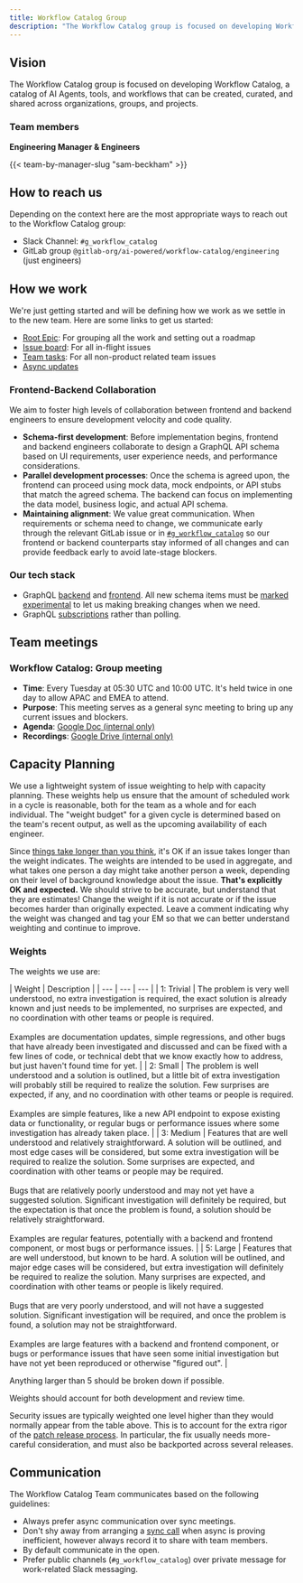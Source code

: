```yaml
---
title: Workflow Catalog Group
description: "The Workflow Catalog group is focused on developing Workflow Catalog, a catalog of AI Agents, tools, and workflows that can be created, curated, and shared across organizations, groups, and projects."
---
```


## Vision

The Workflow Catalog group is focused on developing Workflow Catalog, a catalog of AI Agents, tools, and workflows that can be created, curated, and shared across organizations, groups, and projects.

### Team members

**Engineering Manager & Engineers**

{{< team-by-manager-slug "sam-beckham" >}}

## How to reach us

Depending on the context here are the most appropriate ways to reach out to the Workflow Catalog group:

* Slack Channel: `#g_workflow_catalog`
* GitLab group `@gitlab-org/ai-powered/workflow-catalog/engineering` (just engineers)

## How we work

We're just getting started and will be defining how we work as we settle in to the new team.
Here are some links to get us started:

* [Root Epic](https://gitlab.com/groups/gitlab-org/-/epics/11111): For grouping all the work and setting out a roadmap
* [Issue board](https://gitlab.com/groups/gitlab-org/-/boards/3871464): For all in-flight issues
* [Team tasks](https://gitlab.com/gitlab-org/ai-powered/workflow-catalog/team-tasks/-/issues): For all non-product related team issues
* [Async updates](https://gitlab.com/gitlab-org/ai-powered/workflow-catalog/team-tasks/-/issues/?label_name%5B%5D=async%20update)

### Frontend-Backend Collaboration

We aim to foster high levels of collaboration between frontend and backend engineers to ensure
development velocity and code quality.

* **Schema-first development**: Before implementation begins, frontend and backend engineers collaborate
  to design a GraphQL API schema based on UI requirements, user experience needs, and performance considerations.
* **Parallel development processes**: Once the schema is agreed upon, the frontend can proceed
  using mock data, mock endpoints, or API stubs that match the agreed schema. The backend can
  focus on implementing the data model, business logic, and actual API schema.
* **Maintaining alignment**: We value great communication. When requirements or schema need to change, we communicate
  early through the relevant GitLab issue or in [`#g_workflow_catalog`](https://gitlab.enterprise.slack.com/archives/C08T5J1KXKQ)
  so our frontend or backend counterparts stay informed of all changes and can provide feedback early to avoid late-stage blockers.

### Our tech stack

* GraphQL [backend](https://docs.gitlab.com/development/api_graphql_styleguide/) and
  [frontend](https://docs.gitlab.com/development/fe_guide/graphql/). All new schema items must be
  [marked experimental](https://docs.gitlab.com/development/api_graphql_styleguide/#mark-schema-items-as-experiments)
  to let us making breaking changes when we need.
* GraphQL [subscriptions](https://docs.gitlab.com/development/fe_guide/graphql/#subscriptions) rather than polling.

## Team meetings

### Workflow Catalog: Group meeting

* **Time**: Every Tuesday at 05:30 UTC and 10:00 UTC. It's held twice in one day to allow APAC and EMEA to attend.
* **Purpose**: This meeting serves as a general sync meeting to bring up any current issues and blockers.
* **Agenda**: [Google Doc (internal only)](https://docs.google.com/document/d/19zrzqN37ZVwwEJ9iYhy4QBsUzVN0Hd1j1yn8J0v4dqE)
* **Recordings**: [Google Drive (internal only)](https://drive.google.com/drive/folders/1I9s96jg9knqOwDLabhn9100H-MsvG2ne)

## Capacity Planning

We use a lightweight system of issue weighting to help with capacity planning.
These weights help us ensure that the amount of scheduled work in a cycle is
reasonable, both for the team as a whole and for each individual. The "weight
budget" for a given cycle is determined based on the team's recent output, as
well as the upcoming availability of each engineer.

Since [things take longer than you think](https://erikbern.com/2019/04/15/why-software-projects-take-longer-than-you-think-a-statistical-model.html),
it's OK if an issue takes longer than the weight indicates. The weights are
intended to be used in aggregate, and what takes one person a day might take
another person a week, depending on their level of background knowledge about
the issue. **That's explicitly OK and expected.** We should strive to be
accurate, but understand that they are estimates!  Change the weight if it is
not accurate or if the issue becomes harder than originally expected. Leave a
comment indicating why the weight was changed and tag your EM so that we can
better understand weighting and continue to improve.

### Weights

The weights we use are:

| Weight | Description  |
| --- | --- | --- |
| 1: Trivial | The problem is very well understood, no extra investigation is required, the exact solution is already known and just needs to be implemented, no surprises are expected, and no coordination with other teams or people is required.<br><br>Examples are documentation updates, simple regressions, and other bugs that have already been investigated and discussed and can be fixed with a few lines of code, or technical debt that we know exactly how to address, but just haven't found time for yet. |
| 2: Small | The problem is well understood and a solution is outlined, but a little bit of extra investigation will probably still be required to realize the solution. Few surprises are expected, if any, and no coordination with other teams or people is required.<br><br>Examples are simple features, like a new API endpoint to expose existing data or functionality, or regular bugs or performance issues where some investigation has already taken place. |
| 3: Medium | Features that are well understood and relatively straightforward. A solution will be outlined, and most edge cases will be considered, but some extra investigation will be required to realize the solution. Some surprises are expected, and coordination with other teams or people may be required.<br><br>Bugs that are relatively poorly understood and may not yet have a suggested solution. Significant investigation will definitely be required, but the expectation is that once the problem is found, a solution should be relatively straightforward.<br><br>Examples are regular features, potentially with a backend and frontend component, or most bugs or performance issues. |
| 5: Large | Features that are well understood, but known to be hard. A solution will be outlined, and major edge cases will be considered, but extra investigation will definitely be required to realize the solution. Many surprises are expected, and coordination with other teams or people is likely required.<br><br>Bugs that are very poorly understood, and will not have a suggested solution. Significant investigation will be required, and once the problem is found, a solution may not be straightforward.<br><br>Examples are large features with a backend and frontend component, or bugs or performance issues that have seen some initial investigation but have not yet been reproduced or otherwise "figured out". |

Anything larger than 5 should be broken down if possible.

Weights should account for both development and review time.

Security issues are typically weighted one level higher than they would normally
appear from the table above. This is to account for the extra rigor of the
[patch release process](https://gitlab.com/gitlab-org/release/docs/blob/master/general/security/engineer.md).
In particular, the fix usually needs more-careful consideration, and must also
be backported across several releases.

## Communication

The Workflow Catalog Team communicates based on the following guidelines:

* Always prefer async communication over sync meetings.
* Don't shy away from arranging a [sync call](/handbook/communication/#video-calls) when async is proving inefficient, however always record it to share with team members.
* By default communicate in the open.
* Prefer public channels (`#g_workflow_catalog`) over private message for work-related Slack messaging.
